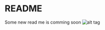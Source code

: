 # README

Some new read me is comming soon
![alt tag](https://raw.githubusercontent.com/https://github.com/HackStoreCode/OnlineStore/master/erd/erd.png)
